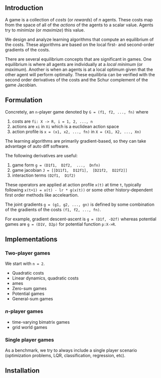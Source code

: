 ## Introduction

A game is a collection of *costs* (or *rewards*) of *n* agents. 
These costs map from the space of all of the *actions* of the agents to a scalar value. 
Agents try to *minimize* (or *maximize*) this value.

We design and analyze learning algorithms that compute an equilibrium of the costs. 
These algorithms are based on the local first- and second-order gradients of the costs.

There are several equilibrium concepts that are significant in games. One equilibrium is where all agents are individually at a *local minimum* (or *maximum*). Another is when an agents is at a local optimum given that the other agent will perform optimally.
These equilibria can be verified with the second order derivatives of the costs and the Schur complement of the game Jacobian.


## Formulation
Concretely, an `n`-player game denoted by `G = (f1, f2, ..., fn)` where 
1. costs are `fi: X -> R, i = 1, 2, ..., n` 
2. actions are `xi` in `Xi` which is a euclidean action space
3. action profile is `x = (x1, x2, ..., fn)` in `X = (X1, X2, ..., Xn)`

The learning algorithms are primarily gradient-based, so they can take advantage of auto diff software.

The following derivatives are useful:
1. game form `g = (D1f1,  D2f2,  ...,  Dnfn)`
2. game jacobian `J = [[D11f1,  D12f1],  [D21f2,  D22f2]]`
3. interaction terms `(D2f1,  D1f2)`

These operators are applied at action profile `x(t)` at time `t`, typically following
```x(t+1) = x(t) - lr * g(x(t))``` or some other history-dependent first order methods like acceleartion.

The joint gradients `g = (g1, g2, ..., gn)` is defined by some combination of the gradients of the costs `(f1, f2, ..., fn)`.

For example, gradient descent-ascent is `g = (D1f, -D2f)` whereas potential games are `g = (D1V, D2p)` for potential function `p:X->R`.


## Implementations

### Two-player games
We start with `n = 2`.
* Quadratic costs
* Linear dynamics, quadratic costs
* ames 
* Zero-sum games
* Potential games
* General-sum games

### *n*-player games
* time-varying bimatrix games
* grid world games

### Single player games
As a benchmark, we try to always include a single player scenario (optimization problems, LQR, classification, regression, etc).

## Installation

